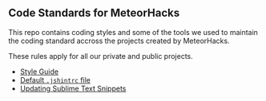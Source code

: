 ## Code Standards for MeteorHacks

This repo contains coding styles and some of the tools we used to maintain the coding standard accross the projects created by MeteorHacks.

These rules apply for all our private and public projects.

* [Style Guide](docs/style_guide.md)
* [Default `.jshintrc` file](default_jshintrc)
* [Updating Sublime Text Snippets](/docs/updating_sublime_text_snippets.md)
